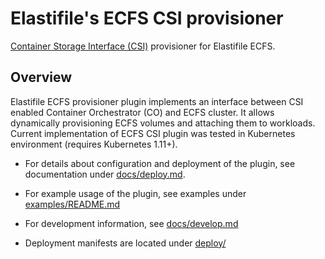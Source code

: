 # Elastifile's ECFS CSI provisioner

[Container Storage Interface (CSI)](https://github.com/container-storage-interface/) provisioner for Elastifile ECFS.

## Overview

Elastifile ECFS provisioner plugin implements an interface between CSI enabled Container Orchestrator (CO) and ECFS cluster.
It allows dynamically provisioning ECFS volumes and attaching them to workloads.
Current implementation of ECFS CSI plugin was tested in Kubernetes environment (requires Kubernetes 1.11+).

* For details about configuration and deployment of the plugin, see documentation under [docs/deploy.md](docs/deploy.md).

* For example usage of the plugin, see examples under [examples/README.md](examples/README.md)

* For development information, see [docs/develop.md](docs/develop.md)

* Deployment manifests are located under [deploy/](deploy)
